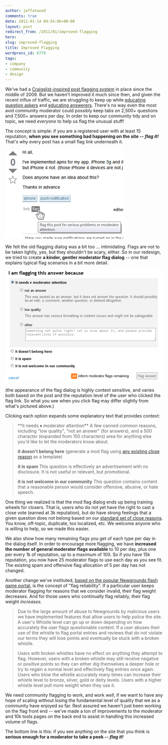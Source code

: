 ```yaml
---
author: jeffatwood
comments: true
date: 2011-01-14 09:54:06+00:00
layout: post
redirect_from: /2011/01/improved-flagging
hero: 
slug: improved-flagging
title: Improved Flagging
wordpress_id: 6779
tags:
- company
- community
- design
---
```


We've had a [Craigslist-inspired post flagging system](http://blog.stackoverflow.com/2009/04/raising-a-red-flag/) in place since the middle of 2009. But we haven't improved it much since then, and given the recent influx of traffic, we are struggling to keep up while [educating question askers](http://blog.stackoverflow.com/2010/10/asking-better-questions/) and [educating answerers](http://blog.stackoverflow.com/2011/01/how-to-say-thanks-in-an-answer/). There's no way even the most avid community moderator could possibly keep tabs on 2,500+ questions and 7,500+ answers per day. In order to keep our community tidy and on topic, we need _everyone_ to help us flag the unusual stuff!

The concept is simple: if you are a registered user with at least 15 reputation, **when you see something bad happening on the site -- _flag it!_** That's why every post has a small flag link underneath it.

![flag this post for serious problems or moderator attention](/images/wordpress/flag-post-link.png)

We felt the old flagging dialog was a bit too … intimidating. Flags are not to be taken lightly, yes, but they shouldn't be scary, either. So in our redesign, we tried to create **a kinder, gentler moderator flag dialog** -- one that explains typical flag scenarios in a bit more detail.

![I am flagging this because...](/images/wordpress/i-am-flagging-this-because1.png)

(the appearance of the flag dialog is highly context sensitive, and varies both based on the post and the reputation level of the user who clicked the flag link. So what you see when you click flag may differ slightly from what's pictured above.)

Clicking each option expands some explanatory text that provides context:



<blockquote>
**it needs ♦ moderator attention**
A few canned common reasons, including "low quality", "not an answer" (for answers), and a 500 character (expanded from 150 characters) area for anything else you'd like to let the moderators know about.

**it doesn't belong here**
(generate a mod flag using [any existing close reason](http://blog.stackoverflow.com/2010/10/new-question-migration-paths/) as a template)

**it is spam**
This question is effectively an advertisement with no disclosure. It is not useful or relevant, but promotional.

**it is not welcome in our community**
This question contains content that a reasonable person would consider offensive, abusive, or hate speech.
</blockquote>



One thing we realized is that the mod flag dialog ends up being training wheels for closers. That is, users who do not yet have the right to cast a close vote (earned at 3k reputation), but do have strong feelings that a given question does not belong based on our [standard set of close reasons](http://blog.stackoverflow.com/2010/10/new-question-migration-paths/). You know, off-topic, duplicate, too localized, etc. We welcome anyone who is willing to help, so we made this easier.

We also show how many remaining flags you get of each type per day in the dialog itself. In order to encourage more flagging, we have **increased the number of general moderator flags available** to 10 per day, plus one per every 1k of reputation, up to a maximum of 100. So if you have 15k reputation, you now have 25 moderator flags to use each day as you see fit. The existing spam and offensive flag allocation of 5 per day has not changed.

Another change we've instituted, [based on the popular Newgrounds flash game portal](http://www.newgrounds.com/lit/faq/), is the concept of "flag reliability". If a particular user keeps moderator flagging for reasons that we consider invalid, their flag weight decreases. And for those users who continually flag reliably, their flag weight _increases_.



<blockquote>
Due to the large amount of abuse to Newgrounds by malicious users we have implemented features that allow users to help police the site. A user's Whistle level can go up or down depending on how accurately the user flags questionable content. If a user abuses their use of the whistle to flag portal entries and reviews that do not violate our terms they will lose points and eventually be stuck with a broken whistle.

Users with broken whistles have no effect on anything they attempt to flag. However, users with a broken whistle may still receive negative or positive points so they can either dig themselves a deeper hole or try to regain a normal level and effectively flag entries once again. Users who blow the whistle accurately many times can increase their whistle level to bronze, silver, gold or deity levels. Users with a higher whistle level pull more weight when they use it.
</blockquote>



We need community flagging to work, and work _well_, if we want to have any hope of scaling without losing the fundamental level of quality that we as a community have enjoyed so far. Rest assured we haven't just been working on the flag front end -- we've made a ton of improvements to the moderator and 10k tools pages on the back end to assist in handling this increased volume of flags.

The bottom line is this: if you see anything on the site that you think is **serious enough for a moderator to take a peek -- _flag it!_**
